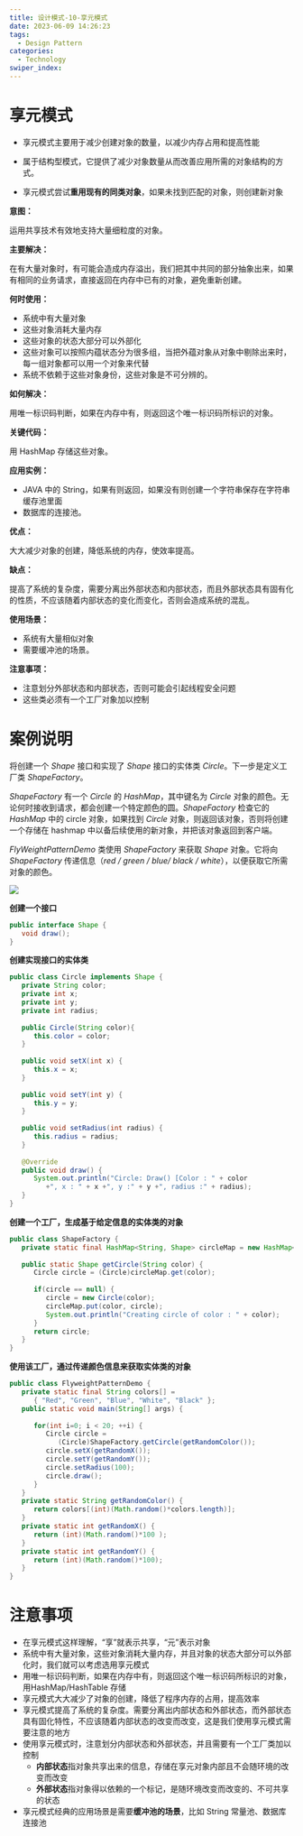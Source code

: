 ```yaml
---
title: 设计模式-10-享元模式
date: 2023-06-09 14:26:23
tags:
  - Design Pattern
categories: 
  - Technology
swiper_index: 
---
```


# 享元模式

* 享元模式主要用于减少创建对象的数量，以减少内存占用和提高性能
* 属于结构型模式，它提供了减少对象数量从而改善应用所需的对象结构的方式。

* 享元模式尝试**重用现有的同类对象**，如果未找到匹配的对象，则创建新对象

**意图：**

运用共享技术有效地支持大量细粒度的对象。

**主要解决：**

在有大量对象时，有可能会造成内存溢出，我们把其中共同的部分抽象出来，如果有相同的业务请求，直接返回在内存中已有的对象，避免重新创建。

**何时使用：** 

* 系统中有大量对象
* 这些对象消耗大量内存
* 这些对象的状态大部分可以外部化
* 这些对象可以按照内蕴状态分为很多组，当把外蕴对象从对象中剔除出来时，每一组对象都可以用一个对象来代替
* 系统不依赖于这些对象身份，这些对象是不可分辨的。

**如何解决：**

用唯一标识码判断，如果在内存中有，则返回这个唯一标识码所标识的对象。

**关键代码：**

用 HashMap 存储这些对象。

**应用实例：**

* JAVA 中的 String，如果有则返回，如果没有则创建一个字符串保存在字符串缓存池里面
* 数据库的连接池。

**优点：**

大大减少对象的创建，降低系统的内存，使效率提高。

**缺点：**

提高了系统的复杂度，需要分离出外部状态和内部状态，而且外部状态具有固有化的性质，不应该随着内部状态的变化而变化，否则会造成系统的混乱。

**使用场景：** 

* 系统有大量相似对象
* 需要缓冲池的场景。

**注意事项：** 

* 注意划分外部状态和内部状态，否则可能会引起线程安全问题
* 这些类必须有一个工厂对象加以控制

# 案例说明

将创建一个 *Shape* 接口和实现了 *Shape* 接口的实体类 *Circle*。下一步是定义工厂类 *ShapeFactory*。

*ShapeFactory* 有一个 *Circle* 的 *HashMap*，其中键名为 *Circle* 对象的颜色。无论何时接收到请求，都会创建一个特定颜色的圆。*ShapeFactory* 检查它的 *HashMap* 中的 circle 对象，如果找到 *Circle* 对象，则返回该对象，否则将创建一个存储在 hashmap 中以备后续使用的新对象，并把该对象返回到客户端。

*FlyWeightPatternDemo* 类使用 *ShapeFactory* 来获取 *Shape* 对象。它将向 *ShapeFactory* 传递信息（*red / green / blue/ black / white*），以便获取它所需对象的颜色。

![](https://cyan-images.oss-cn-shanghai.aliyuncs.com/images/04-design-pattern-2023-05-12-18.svg)

**创建一个接口**

```java
public interface Shape {
   void draw();
}
```

**创建实现接口的实体类**

```java
public class Circle implements Shape {
   private String color;
   private int x;
   private int y;
   private int radius;
 
   public Circle(String color){
      this.color = color;     
   }
 
   public void setX(int x) {
      this.x = x;
   }
 
   public void setY(int y) {
      this.y = y;
   }
 
   public void setRadius(int radius) {
      this.radius = radius;
   }
 
   @Override
   public void draw() {
      System.out.println("Circle: Draw() [Color : " + color 
         +", x : " + x +", y :" + y +", radius :" + radius);
   }
}
```

**创建一个工厂，生成基于给定信息的实体类的对象**

```java
public class ShapeFactory {
   private static final HashMap<String, Shape> circleMap = new HashMap<>();
 
   public static Shape getCircle(String color) {
      Circle circle = (Circle)circleMap.get(color);
 
      if(circle == null) {
         circle = new Circle(color);
         circleMap.put(color, circle);
         System.out.println("Creating circle of color : " + color);
      }
      return circle;
   }
}
```

**使用该工厂，通过传递颜色信息来获取实体类的对象**

```java
public class FlyweightPatternDemo {
   private static final String colors[] = 
      { "Red", "Green", "Blue", "White", "Black" };
   public static void main(String[] args) {
 
      for(int i=0; i < 20; ++i) {
         Circle circle = 
            (Circle)ShapeFactory.getCircle(getRandomColor());
         circle.setX(getRandomX());
         circle.setY(getRandomY());
         circle.setRadius(100);
         circle.draw();
      }
   }
   private static String getRandomColor() {
      return colors[(int)(Math.random()*colors.length)];
   }
   private static int getRandomX() {
      return (int)(Math.random()*100 );
   }
   private static int getRandomY() {
      return (int)(Math.random()*100);
   }
}
```

# 注意事项

* 在享元模式这样理解，“享”就表示共享，“元”表示对象
* 系统中有大量对象，这些对象消耗大量内存，并且对象的状态大部分可以外部化时，我们就可以考虑选用享元模式
* 用唯一标识码判断，如果在内存中有，则返回这个唯一标识码所标识的对象，用HashMap/HashTable 存储
* 享元模式大大减少了对象的创建，降低了程序内存的占用，提高效率
* 享元模式提高了系统的复杂度。需要分离出内部状态和外部状态，而外部状态具有固化特性，不应该随着内部状态的改变而改变，这是我们使用享元模式需要注意的地方
* 使用享元模式时，注意划分内部状态和外部状态，并且需要有一个工厂类加以控制
  * **内部状态**指对象共享出来的信息，存储在享元对象内部且不会随环境的改变而改变 
  * **外部状态**指对象得以依赖的一个标记，是随环境改变而改变的、不可共享的状态
* 享元模式经典的应用场景是需要**缓冲池的场景**，比如 String 常量池、数据库连接池 
